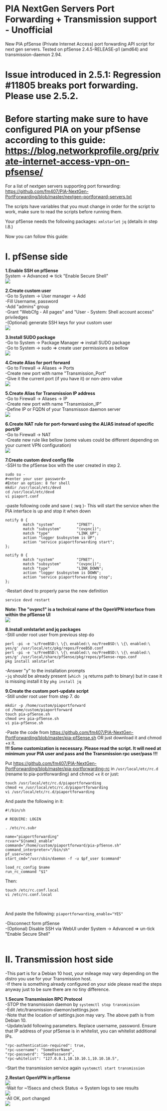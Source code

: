 # PIA NextGen Servers Port Forwarding + Transmission support - Unofficial
New PIA pfSense (Private Internet Access) port forwarding API script for next gen servers. Tested on pfSense 2.4.5-RELEASE-p1 (amd64) and transmission-daemon 2.94. 

# **Issue introduced in 2.5.1: Regression #11805 breaks port forwarding. Please use 2.5.2.**

# **Before starting make sure to have configured PIA on your pfSense according to this guide: https://blog.networkprofile.org/private-internet-access-vpn-on-pfsense/**

For a list of nextgen servers supporting port forwarding: https://github.com/fm407/PIA-NextGen-PortForwarding/blob/master/nextgen-portforward-servers.txt 

The scripts have variables that you must change in order for the script to work, make sure to read the scripts before running them.

Your pfSense needs the following packages: `xmlstarlet` `jq` (details in step I.8.)

Now you can follow this guide:

# **I. pfSense side**

**1.Enable SSH on pfSense**</br>
System -> Advanced => tick "Enable Secure Shell"</br>
<img src="imgs/ssh.png">

**2.Create custom user**</br>
-Go to System -> User manager -> Add</br>
-Fill Username, password</br>
-Add "admins" group</br>
-Grant "WebCfg - All pages" and "User - System: Shell account access" priviledges</br>
-(Optional) generate SSH keys for your custom user</br>
<img src="imgs/custom-user.png"></br>

**3.Install SUDO package**</br>
-Go to System -> Package Manager => install SUDO package</br>
-Go to System -> sudo => create user permissions as bellow</br>
<img src="imgs/sudo.png"></br>

**4.Create Alias for port forward**</br>
-Go to Firewall -> Aliases -> Ports</br>
-Create new port with name "Transmission_Port"</br>
-Give it the current port (if you have it) or non-zero value</br>
<img src="imgs/port-alias.png"></br>

**5.Create Alias for Transmission IP address**</br>
-Go to Firewall -> Aliases -> IP</br>
-Create new port with name "Transmission_IP"</br>
-Define IP or FQDN of your Transmisson daemon server</br>
<img src="imgs/ip-alias.png"></br>

**6.Create NAT rule for port-forward using the ALIAS instead of specific port/IP**</br>
-Go to Firewall -> NAT</br>
-Create new rule like bellow (some values could be different depending on your current VPN configuration)</br>
<img src="imgs/pia-nat.png"></br>

**7.Create custom devd config file**</br>
-SSH to the pfSense box with the user created in step 2.</br>
```
sudo su -
#<enter your user password>
#Enter an option: 8 for shell
mkdir /usr/local/etc/devd
cd /usr/local/etc/devd
vi piaport.conf
```
-paste following code and save ( :wq )- This will start the service when the PIA interface is up and stop it when down</br>

```
notify 0 {
        match "system"          "IFNET";
        match "subsystem"       "(ovpnc1)";
        match "type"            "LINK_UP";
        action "logger $subsystem is UP";
        action "service piaportforwarding start";
};

notify 0 {
        match "system"          "IFNET";
        match "subsystem"       "(ovpnc1)";
        match "type"            "LINK_DOWN";
        action "logger $subsystem is DOWN";
        action "service piaportforwarding stop";
};
```
-Restart devd to properly parse the new definition
```
service devd restart
```
**Note: The "ovpnc1" is a technical name of the OpenVPN interface from within the pfSense UI**</br>
<img src="imgs/pia-iface.png"></br>

**8.Install xmlstarlet and jq packages**</br>
-Still under root user from previous step do</br>
```
perl -pi -e 's/FreeBSD:\ \{\ enabled:\ no/FreeBSD:\ \{\ enabled:\ yes/g' /usr/local/etc/pkg/repos/FreeBSD.conf
perl -pi -e 's/FreeBSD:\ \{\ enabled:\ no/FreeBSD:\ \{\ enabled:\ yes/g' /usr/local/share/pfSense/pkg/repos/pfSense-repo.conf
pkg install xmlstarlet
```
-Answer "y" to the installation prompts</br>
-`jq` should be already present (`which jq` returns path to binary) but in case it is missing install it by `pkg install jq`

**9.Create the custom port-update script**</br>
-Still under root user from step 7. do</br>

```
mkdir -p /home/custom/piaportforward
cd /home/custom/piaportforward
touch pia-pfSense.sh
chmod u+x pia-pfSense.sh
vi pia-pfSense.sh
```
-Paste the code from https://github.com/fm407/PIA-NextGen-PortForwarding/blob/master/pia-pfSense.sh OR just download it and chmod +x it.</br>
**!!! Some customization is necessary. Please read the script. It will need at minimum your PIA user and pass and the Transmission rpc user/pass !!!**</br>

Put https://github.com/fm407/PIA-NextGen-PortForwarding/blob/master/pia-portforwarding-rc in `/usr/local/etc/rc.d` (rename to pia-portforwarding) and chmod +x it or just:</br>

```
touch /usr/local/etc/rc.d/piaportforwarding
chmod +x /usr/local/etc/rc.d/piaportforwarding
vi /usr/local/etc/rc.d/piaportforwarding
```

And paste the following in it:</br>

```
#!/bin/sh

# REQUIRE: LOGIN

. /etc/rc.subr

name="piaportforwarding"
rcvar="${name}_enable"
command="/home/custom/piaportforward/pia-pfSense.sh"
command_interpreter="/bin/sh"
pf_user=root
start_cmd="/usr/sbin/daemon -f -u $pf_user $command"

load_rc_config $name
run_rc_command "$1"
```
Then:</br>

```
touch /etc/rc.conf.local
vi /etc/rc.conf.local
```
</br>

And paste the following: `piaportforwarding_enable="YES"`

-Disconnect form pfSense</br>
-(Optional) Disable SSH via WebUI under System -> Advanced => un-tick "Enable Secure Shell"</br>
</br>

# **II. Transmission host side**</br>
-This part is for a Debian 10 host, your mileage may vary depending on the distro you use for your Transmission host.</br>
-If there is something already configured on your side please read the steps anyway just to be sure there are no tiny difference.</br>

**1.Secure Transmission RPC Protocol**</br>
-STOP the transmission daemon by `systemctl stop transmission`</br>
-Edit /etc/transmission-daemon/settings.json</br>
-Note that the location of settings.json may vary. The above path is from Debian 10.</br>
-Update/add following parameters. Replace username, password. Ensure that IP address of your pfSense is in whitelist, you can whitelist additional IPs.</br>

```
"rpc-authentication-required": true,
"rpc-username": "SomeUserName",
"rpc-password": "SomePassword",
"rpc-whitelist": "127.0.0.1,10.10.10.1,10.10.10.5",
```

-Start the transmission service again `systemctl start transmission`</br>

**2.Restart OpenVPN in pfSense**</br>
<img src="imgs/pia-restart.png"></br>
-Wait for ~15secs and check Status -> System logs to see results</br>
<img src="imgs/pia-status.png"></br>
-All OK, port changed</br>
<img src="imgs/pia-success.png"></br>
